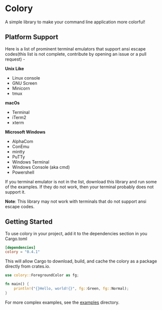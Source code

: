 # Colory
A simple library to make your command line application more colorful!


## Platform Support
Here is a list of prominent terminal emulators that support ansi escape codes(this list is not complete, contribute by opening an issue or a pull request) -


**Unix Like**
* Linux console
* GNU Screen
* Minicorn
* tmux

**macOs**
* Terminal
* iTerm2
* xterm

**Microsoft Windows**
* AlphaCom
* ConEmu
* mintty
* PuTTy
* Windows Terminal
* Windows Console (aka cmd)
* Powershell

If you terminal emulator is not in the list, download this library and run some of the examples.
If they do not work, then your terminal probably does not support it.

**Note**: This library may not work with terminals that do not support ansi escape codes.


## Getting Started
To use colory in your project, add it to the dependencies section in you Cargo.toml

```toml
[dependencies]
colory = "0.4.1"
```
This will allow Cargo to download, build, and cache the colory as a package directly from crates.io.

```rust
use colory::ForegroundColor as fg;

fn main() {
    println!("{}Hello, world!{}", fg::Green, fg::Normal);
}
```
For more complex examples, see the [examples](https://github.com/CoolDeveloper101/colory/tree/master/examples) directory.
